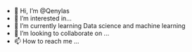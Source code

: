 - 👋 Hi, I’m @Qenylas
- 👀 I’m interested in...
- 🌱 I’m currently learning Data science and machine learning 
- 💞️ I’m looking to collaborate on ...
- 📫 How to reach me ...

<!---
Qenylas/Qenylas is a ✨ special ✨ repository because its `README.md` (this file) appears on your GitHub profile.
You can click the Preview link to take a look at your changes.
--->
